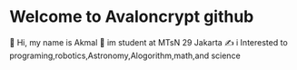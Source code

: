 Welcome to Avaloncrypt github
=============================
👋 Hi, my name is Akmal
🏫 im student at MTsN 29 Jakarta
✍ i Interested to programing,robotics,Astronomy,Alogorithm,math,and science
